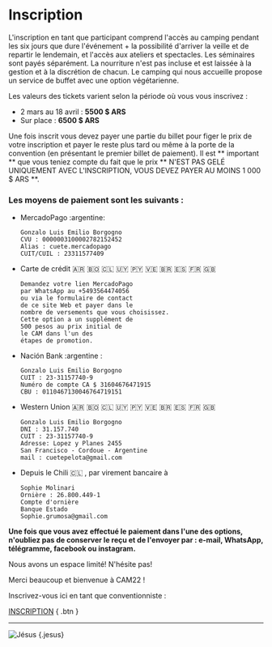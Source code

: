 # Inscription

L'inscription en tant que participant comprend l'accès au camping pendant les six jours que dure l'événement + la possibilité d'arriver la veille et de repartir le lendemain, et l'accès aux ateliers et spectacles. Les séminaires sont payés séparément. La nourriture n'est pas incluse et est laissée à la gestion et à la discrétion de chacun. Le camping qui nous accueille propose un service de buffet avec une option végétarienne.

Les valeurs des tickets varient selon la période où vous vous inscrivez :
- 2 mars au 18 avril : **5500 $ ARS**
- Sur place : **6500 $ ARS**

Une fois inscrit vous devez payer une partie du billet pour figer le prix de votre inscription et payer le reste plus tard ou même à la porte de la convention (en présentant le premier billet de paiement). Il est ** important ** que vous teniez compte du fait que le prix ** N'EST PAS GELÉ UNIQUEMENT AVEC L'INSCRIPTION, VOUS DEVEZ PAYER AU MOINS 1 000 $ ARS **.


### Les moyens de paiement sont les suivants :

- MercadoPago :argentine:
  ```
  Gonzalo Luis Emilio Borgogno
  CVU : 0000003100002782152452
  Alias : cuete.mercadopago
  CUIT/CUIL : 23311577409
  ```

- Carte de crédit :argentina: :bolivia: :chile: :uruguay: :paraguay: :venezuela: :brazil: :es: :fr: :uk:
  ```
  Demandez votre lien MercadoPago
  par WhatsApp au +5493564474056
  ou via le formulaire de contact
  de ce site Web et payer dans le
  nombre de versements que vous choisissez.
  Cette option a un supplément de
  500 pesos au prix initial de
  le CAM dans l'un des
  étapes de promotion.
  ```

- Nación Bank :argentine :
  ```
  Gonzalo Luis Emilio Borgogno
  CUIT : 23-31157740-9
  Numéro de compte CA $ 31604676471915
  CBU : 0110467130046764719151
  ```

- Western Union :argentina: :bolivia: :chile: :uruguay: :paraguay: :venezuela: :brazil: :es: :fr: :uk:
  ```
  Gonzalo Luis Emilio Borgogno
  DNI : 31.157.740
  CUIT : 23-31157740-9
  Adresse: Lopez y Planes 2455
  San Francisco - Cordoue - Argentine
  mail : cuetepelota@gmail.com
  ```

- Depuis le Chili :chile: , par virement bancaire à
  ```
  Sophie Molinari
  Ornière : 26.800.449-1
  Compte d'ornière
  Banque Estado
  Sophie.grumosa@gmail.com
  ```

**Une fois que vous avez effectué le paiement dans l'une des options, n'oubliez pas de conserver le reçu et de l'envoyer par : e-mail, WhatsApp, télégramme, facebook ou instagram.**

Nous avons un espace limité! N'hésite pas!

Merci beaucoup et bienvenue à CAM22 !

Inscrivez-vous ici en tant que conventionniste :

[INSCRIPTION](https://forms.gle/dsqhpKioFRFsPWC56)
{ .btn }

---

![Jésus](/img/icon/dancing-jesus.gif)
{.jesus}
